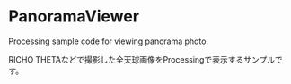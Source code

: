 # PanoramaViewer
Processing sample code for viewing panorama photo.

RICHO THETAなどで撮影した全天球画像をProcessingで表示するサンプルです。

